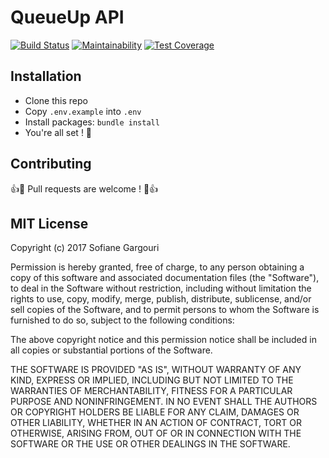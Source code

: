 # QueueUp API

[![Build Status](https://travis-ci.org/queue-up/QueueUp-API.svg)](https://travis-ci.org/queue-up/QueueUp-API) [![Maintainability](https://api.codeclimate.com/v1/badges/d1f2aab9042eb543b61a/maintainability)](https://codeclimate.com/github/queue-up/QueueUp-API/maintainability) [![Test Coverage](https://api.codeclimate.com/v1/badges/d1f2aab9042eb543b61a/test_coverage)](https://codeclimate.com/github/queue-up/QueueUp-API/test_coverage)

## Installation

- Clone this repo
- Copy `.env.example` into `.env`
- Install packages: `bundle install`
- You're all set ! :tada:

## Contributing

:+1::tada: Pull requests are welcome ! :tada::+1:

## MIT License

Copyright (c) 2017 Sofiane Gargouri

Permission is hereby granted, free of charge, to any person obtaining a copy
of this software and associated documentation files (the "Software"), to deal
in the Software without restriction, including without limitation the rights
to use, copy, modify, merge, publish, distribute, sublicense, and/or sell
copies of the Software, and to permit persons to whom the Software is
furnished to do so, subject to the following conditions:

The above copyright notice and this permission notice shall be included in all
copies or substantial portions of the Software.

THE SOFTWARE IS PROVIDED "AS IS", WITHOUT WARRANTY OF ANY KIND, EXPRESS OR
IMPLIED, INCLUDING BUT NOT LIMITED TO THE WARRANTIES OF MERCHANTABILITY,
FITNESS FOR A PARTICULAR PURPOSE AND NONINFRINGEMENT. IN NO EVENT SHALL THE
AUTHORS OR COPYRIGHT HOLDERS BE LIABLE FOR ANY CLAIM, DAMAGES OR OTHER
LIABILITY, WHETHER IN AN ACTION OF CONTRACT, TORT OR OTHERWISE, ARISING FROM,
OUT OF OR IN CONNECTION WITH THE SOFTWARE OR THE USE OR OTHER DEALINGS IN THE
SOFTWARE.

